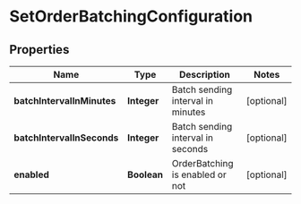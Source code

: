 
# SetOrderBatchingConfiguration

## Properties
Name | Type | Description | Notes
------------ | ------------- | ------------- | -------------
**batchIntervalInMinutes** | **Integer** | Batch sending interval in minutes |  [optional]
**batchIntervalInSeconds** | **Integer** | Batch sending interval in seconds |  [optional]
**enabled** | **Boolean** | OrderBatching is enabled or not |  [optional]



